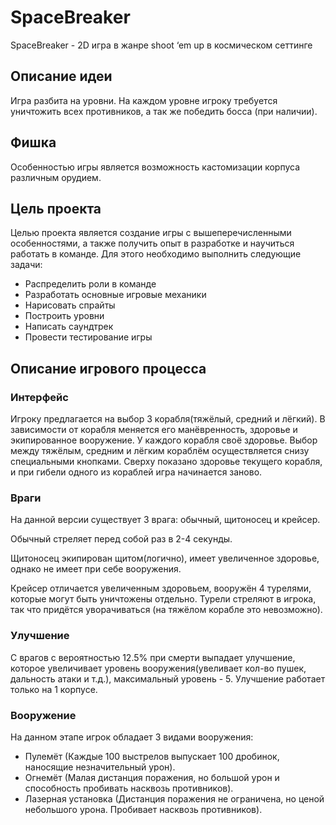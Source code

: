 # SpaceBreaker
SpaceBreaker - 2D игра в жанре shoot ‘em up          в космическом сеттинге
## Описание идеи
Игра разбита на уровни. На каждом уровне игроку требуется уничтожить всех противников, а так же победить босса (при наличии). 
## Фишка
Особенностью игры является возможность кастомизации корпуса различным орудием.

## Цель проекта 
Целью проекта является создание игры с вышеперечисленными особенностями, а также получить опыт в разработке и научиться работать в команде. Для этого необходимо выполнить следующие задачи:
- Распределить роли в команде 
- Разработать основные игровые механики
- Нарисовать спрайты
- Построить уровни
- Написать саундтрек
- Провести тестирование игры
## Описание игрового процесса
### Интерфейс
Игроку предлагается на выбор 3 корабля(тяжёлый, средний и лёгкий). В зависимости от корабля меняется его манёвренность, здоровье и экипированное вооружение. У каждого корабля своё здоровье. Выбор между тяжёлым, средним и лёгким кораблём осуществляется снизу специальными кнопками. Сверху показано здоровье текущего корабля, и при гибели одного из кораблей игра начинается заново.
### Враги
На данной версии существует 3 врага: обычный, щитоносец и крейсер. 

Обычный стреляет перед собой раз в 2-4 секунды.

Щитоносец экипирован щитом(логично), имеет увеличенное здоровье, однако не имеет при себе вооружения.

Крейсер отличается увеличенным здоровьем, вооружён 4 турелями, которые могут быть уничтожены отдельно. Турели стреляют в игрока, так что придётся уворачиваться (на тяжёлом корабле это невозможно).
### Улучшение
С врагов с вероятностью 12.5% при смерти выпадает улучшение, которое увеличивает уровень вооружения(увеливает кол-во пушек, дальность атаки и т.д.), максимальный уровень - 5. Улучшение работает только на 1 корпусе.
### Вооружение
На данном этапе игрок обладает 3 видами вооружения:
- Пулемёт (Каждые 100 выстрелов выпускает 100 дробинок, наносящие незначительный урон).
- Огнемёт (Малая дистанция поражения, но большой урон и способность пробивать насквозь противников).
- Лазерная установка (Дистанция поражения не ограничена, но ценой небольшого урона. Пробивает насквозь противников).

 